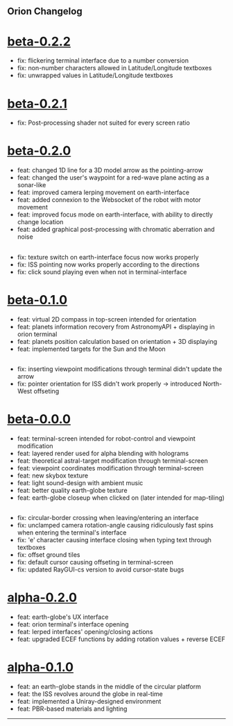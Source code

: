 ## Orion Changelog

# [beta-0.2.2]

- fix: flickering terminal interface due to a number conversion
- fix: non-number characters allowed in Latitude/Longitude textboxes
- fix: unwrapped values in Latitude/Longitude textboxes  

# [beta-0.2.1]

- fix: Post-processing shader not suited for every screen ratio

# [beta-0.2.0]

- feat: changed 1D line for a 3D model arrow as the pointing-arrow
- feat: changed the user's waypoint for a red-wave plane acting as a sonar-like
- feat: improved camera lerping movement on earth-interface
- feat: added connexion to the Websocket of the robot with motor movement
- feat: improved focus mode on earth-interface, with ability to directly change location
- feat: added graphical post-processing with chromatic aberration and noise
##
- fix: texture switch on earth-interface focus now works properly
- fix: ISS pointing now works properly according to the directions
- fix: click sound playing even when not in terminal-interface

# [beta-0.1.0]
- feat: virtual 2D compass in top-screen intended for orientation
- feat: planets information recovery from AstronomyAPI + displaying in orion terminal
- feat: planets position calculation based on orientation + 3D displaying
- feat: implemented targets for the Sun and the Moon
##
- fix: inserting viewpoint modifications through terminal didn't update the arrow
- fix: pointer orientation for ISS didn't work properly -> introduced North-West offseting

# [beta-0.0.0]

- feat: terminal-screen intended for robot-control and viewpoint modification 
- feat: layered render used for alpha blending with holograms
- feat: theoretical astral-target modification through terminal-screen
- feat: viewpoint coordinates modification through terminal-screen
- feat: new skybox texture
- feat: light sound-design with ambient music
- feat: better quality earth-globe texture
- feat: earth-globe closeup when clicked on (later intended for map-tiling)
##
- fix: circular-border crossing when leaving/entering an interface
- fix: unclamped camera rotation-angle causing ridiculously fast spins when entering the terminal's interface
- fix: 'e' character causing interface closing when typing text through textboxes
- fix: offset ground tiles
- fix: default cursor causing offseting in terminal-screen
- fix: updated RayGUI-cs version to avoid cursor-state bugs

# [alpha-0.2.0]

- feat: earth-globe's UX interface
- feat: orion terminal's interface opening
- feat: lerped interfaces' opening/closing actions
- feat: upgraded ECEF functions by adding rotation values + reverse ECEF

# [alpha-0.1.0]

- feat: an earth-globe stands in the middle of the circular platform
- feat: the ISS revolves around the globe in real-time
- feat: implemented a Uniray-designed environment
- feat: PBR-based materials and lighting

---

[beta-0.2.2]: https://git.s2.rpn.ch/ComtesseE1/orion/-/releases/beta-0.2.2
[beta-0.2.1]: https://git.s2.rpn.ch/ComtesseE1/orion/-/releases/beta-0.2.1
[beta-0.2.0]: https://git.s2.rpn.ch/ComtesseE1/orion/-/releases/beta-0.2.0
[beta-0.1.0]: https://git.s2.rpn.ch/ComtesseE1/orion/-/tags/beta-0.1.0
[beta-0.0.0]: https://git.s2.rpn.ch/ComtesseE1/orion/-/releases/beta-0.0.0
[alpha-0.2.0]: https://git.s2.rpn.ch/ComtesseE1/orion/-/tags/alpha-0.2.0
[alpha-0.1.0]: https://git.s2.rpn.ch/ComtesseE1/orion/-/tags/alpha-0.1.0